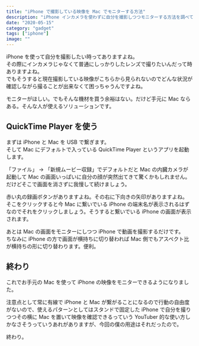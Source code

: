 ```yaml
---
title: "iPhone で撮影している映像を Mac でモニターする方法"
description: "iPhone インカメラを使わずに自分を撮影しつつモニターする方法を調べていて見つけたので共有。"
date: "2020-05-15"
category: "gadget"
tags: ["iphone"]
image: ""
---
```


iPhone を使って自分を撮影したい時ってありますよね。  
その際にインカメラじゃなくて普通にしっかりしたレンズで撮りたいんだって時ありますよね。  
でもそうすると現在撮影している映像がこちらから見られないのでどんな状況が確認しながら撮ることが出来なくて困っちゃうんですよね。

モニターがほしい。でもそんな機材を買う余裕はない。だけど手元に Mac ならある。そんな人が使えるソリューションです。

## QuickTime Player を使う

まずは iPhone と Mac を USB で繋ぎます。  
そして Mac にデフォルトで入っている QuickTime Player というアプリを起動します。

「ファイル」 -> 「新規ムービー収録」でデフォルトだと Mac の内臓カメラが起動して Mac の画面いっぱいに自分の顔が突然出てきて驚くかもしれません。だけどそこで画面を消さずに我慢して続けましょう。

赤い丸の録画ボタンがありますよね。その右に下向きの矢印がありますよね。  
そこをクリックすると今 Mac に繋いでいる iPhone の端末名が表示されるはずなのでそれをクリックしましょう。そうすると繋いでいる iPhone の画面が表示されます。

あとは Mac の画面をモニターにしつつ iPhone で動画を撮影するだけです。  
ちなみに iPhone の方で画面が横持ちに切り替われば Mac 側でもアスペクト比が横持ちの形に切り替わります。便利。

## 終わり

これでお手元の Mac を使って iPhone の映像をモニターできるようになりました。

注意点として常に有線で iPhone と Mac が繋がることになるので行動の自由度がないので、使えるパターンとしてはスタンドで固定した iPhone で自分を撮りつつその横に Mac を置いて映像を確認できるっていう YouTuber 的な使い方しかなさそうっていうあれがありますが、今回の僕の用途はそれだったので。

終わり。
